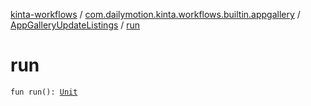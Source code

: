 [kinta-workflows](../../index.md) / [com.dailymotion.kinta.workflows.builtin.appgallery](../index.md) / [AppGalleryUpdateListings](index.md) / [run](./run.md)

# run

`fun run(): `[`Unit`](https://kotlinlang.org/api/latest/jvm/stdlib/kotlin/-unit/index.html)